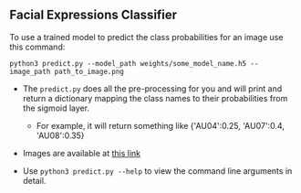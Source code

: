 ## Facial Expressions Classifier 

To use a trained model to predict the class probabilities for an image use this command:

`python3 predict.py --model_path weights/some_model_name.h5 --image_path path_to_image.png`

- The `predict.py` does all the pre-processing for you and will print and return a dictionary mapping the class names to their probabilities from the sigmoid layer. 
	- For example, it will return something like {'AU04':0.25, 'AU07':0.4, 'AU08':0.35}

- Images are available at [this link](https://drive.google.com/open?id=1-3wFHSnP0VtUAVvUaOxV0nafMlp4AeH1)
- Use `python3 predict.py --help` to view the command line arguments in detail.
